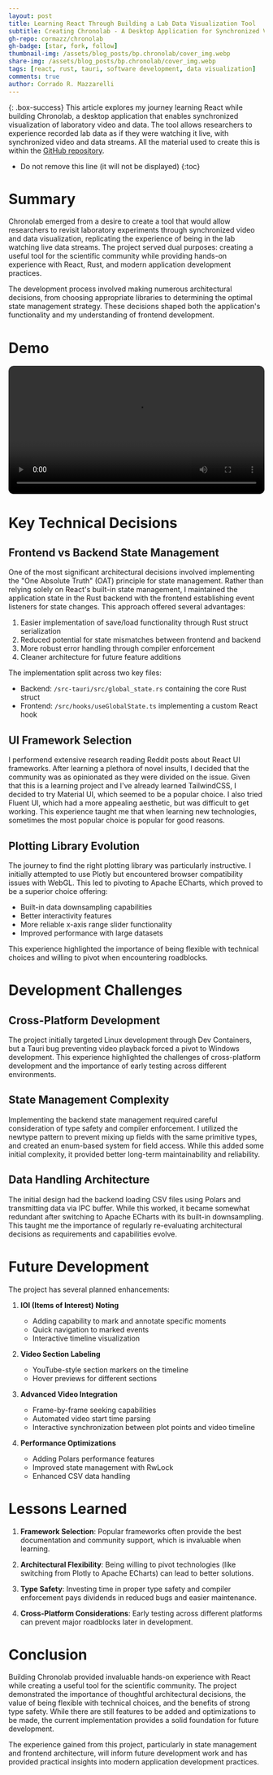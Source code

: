 ```yaml
---
layout: post
title: Learning React Through Building a Lab Data Visualization Tool
subtitle: Creating Chronolab - A Desktop Application for Synchronized Video and Data Visualization
gh-repo: cormazz/chronolab
gh-badge: [star, fork, follow]
thumbnail-img: /assets/blog_posts/bp.chronolab/cover_img.webp
share-img: /assets/blog_posts/bp.chronolab/cover_img.webp
tags: [react, rust, tauri, software development, data visualization]
comments: true
author: Corrado R. Mazzarelli
---
```


{: .box-success}
This article explores my journey learning React while building Chronolab, a desktop application that enables synchronized visualization of laboratory video and data. The tool allows researchers to experience recorded lab data as if they were watching it live, with synchronized video and data streams. All the material used to create this is within the [GitHub repository](https://github.com/cormazz/chronolab).

* Do not remove this line (it will not be displayed)
{:toc}

# Summary

Chronolab emerged from a desire to create a tool that would allow researchers to revisit laboratory experiments through synchronized video and data visualization, replicating the experience of being in the lab watching live data streams. The project served dual purposes: creating a useful tool for the scientific community while providing hands-on experience with React, Rust, and modern application development practices.

The development process involved making numerous architectural decisions, from choosing appropriate libraries to determining the optimal state management strategy. These decisions shaped both the application's functionality and my understanding of frontend development.

# Demo

<video width="100%" controls style="border-radius: 10px;">
  <source src="/assets/blog_posts/bp.chronolab/mvp_demo_video.mp4" type="video/mp4">
  Your browser does not support the video tag.
</video>

# Key Technical Decisions

## Frontend vs Backend State Management

One of the most significant architectural decisions involved implementing the "One Absolute Truth" (OAT) principle for state management. Rather than relying solely on React's built-in state management, I maintained the application state in the Rust backend with the frontend establishing event listeners for state changes. This approach offered several advantages:

1. Easier implementation of save/load functionality through Rust struct serialization
2. Reduced potential for state mismatches between frontend and backend
3. More robust error handling through compiler enforcement
4. Cleaner architecture for future feature additions

The implementation split across two key files:
- Backend: `/src-tauri/src/global_state.rs` containing the core Rust struct
- Frontend: `/src/hooks/useGlobalState.ts` implementing a custom React hook

## UI Framework Selection

I performend extensive research reading Reddit posts about React UI frameworks. After learning a plethora of novel insults, I decided that the community was as opinionated as they were divided on the issue. Given that this is a learning project and I've already learned TailwindCSS, I decided to try Material UI, which seemed to be a popular choice. I also tried Fluent UI, which had a more appealing aesthetic, but was difficult to get working. This experience taught me that when learning new technologies, sometimes the most popular choice is popular for good reasons.

## Plotting Library Evolution

The journey to find the right plotting library was particularly instructive. I initially attempted to use Plotly but encountered browser compatibility issues with WebGL. This led to pivoting to Apache ECharts, which proved to be a superior choice offering:

- Built-in data downsampling capabilities
- Better interactivity features
- More reliable x-axis range slider functionality
- Improved performance with large datasets

This experience highlighted the importance of being flexible with technical choices and willing to pivot when encountering roadblocks.

# Development Challenges

## Cross-Platform Development

The project initially targeted Linux development through Dev Containers, but a Tauri bug preventing video playback forced a pivot to Windows development. This experience highlighted the challenges of cross-platform development and the importance of early testing across different environments.

## State Management Complexity

Implementing the backend state management required careful consideration of type safety and compiler enforcement. I utilized the newtype pattern to prevent mixing up fields with the same primitive types, and created an enum-based system for field access. While this added some initial complexity, it provided better long-term maintainability and reliability.

## Data Handling Architecture

The initial design had the backend loading CSV files using Polars and transmitting data via IPC buffer. While this worked, it became somewhat redundant after switching to Apache ECharts with its built-in downsampling. This taught me the importance of regularly re-evaluating architectural decisions as requirements and capabilities evolve.

# Future Development

The project has several planned enhancements:

1. **IOI (Items of Interest) Noting**
   - Adding capability to mark and annotate specific moments
   - Quick navigation to marked events
   - Interactive timeline visualization

2. **Video Section Labeling**
   - YouTube-style section markers on the timeline
   - Hover previews for different sections

3. **Advanced Video Integration**
   - Frame-by-frame seeking capabilities
   - Automated video start time parsing
   - Interactive synchronization between plot points and video timeline

4. **Performance Optimizations**
   - Adding Polars performance features
   - Improved state management with RwLock
   - Enhanced CSV data handling

# Lessons Learned

1. **Framework Selection**: Popular frameworks often provide the best documentation and community support, which is invaluable when learning.

2. **Architectural Flexibility**: Being willing to pivot technologies (like switching from Plotly to Apache ECharts) can lead to better solutions.

3. **Type Safety**: Investing time in proper type safety and compiler enforcement pays dividends in reduced bugs and easier maintenance.

4. **Cross-Platform Considerations**: Early testing across different platforms can prevent major roadblocks later in development.

# Conclusion

Building Chronolab provided invaluable hands-on experience with React while creating a useful tool for the scientific community. The project demonstrated the importance of thoughtful architectural decisions, the value of being flexible with technical choices, and the benefits of strong type safety. While there are still features to be added and optimizations to be made, the current implementation provides a solid foundation for future development.

The experience gained from this project, particularly in state management and frontend architecture, will inform future development work and has provided practical insights into modern application development practices.
